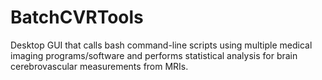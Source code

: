 # BatchCVRTools
Desktop GUI that calls bash command-line scripts using multiple medical imaging programs/software and performs statistical analysis for brain cerebrovascular measurements from MRIs.
